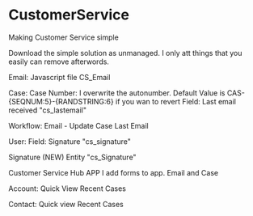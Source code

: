 # CustomerService
Making Customer Service simple


Download the simple solution as unmanaged. I only att things that you easily can remove afterwords. 

Email:
Javascript file CS_Email

Case:
Case Number: I overwrite the autonumber. Default Value is CAS-{SEQNUM:5}-{RANDSTRING:6} if you wan to revert
Field: Last email received "cs_lastemail"

Workflow:
Email - Update Case Last Email

User:
Field: Signature "cs_signature"

Signature (NEW)
Entity "cs_Signature"

Customer Service Hub APP
I add forms to app. Email and Case

Account:
Quick View Recent Cases

Contact: 
Quick view Recent Cases

